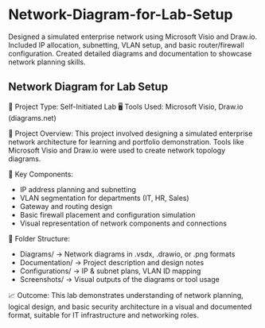 # Network-Diagram-for-Lab-Setup
Designed a simulated enterprise network using Microsoft Visio and Draw.io. Included IP allocation, subnetting, VLAN setup, and basic router/firewall configuration. Created detailed diagrams and documentation to showcase network planning skills.

Network Diagram for Lab Setup
-----------------------------

📁 Project Type: Self-Initiated Lab
🖥️ Tools Used: Microsoft Visio, Draw.io (diagrams.net)

🔧 Project Overview:
This project involved designing a simulated enterprise network architecture for learning and portfolio demonstration. Tools like Microsoft Visio and Draw.io were used to create network topology diagrams.

📌 Key Components:
- IP address planning and subnetting
- VLAN segmentation for departments (IT, HR, Sales)
- Gateway and routing design
- Basic firewall placement and configuration simulation
- Visual representation of network components and connections

📂 Folder Structure:
- Diagrams/ → Network diagrams in .vsdx, .drawio, or .png formats
- Documentation/ → Project description and design notes
- Configurations/ → IP & subnet plans, VLAN ID mapping
- Screenshots/ → Visual outputs of the diagrams or tool usage

📈 Outcome:
This lab demonstrates understanding of network planning, logical design, and basic security architecture in a visual and documented format, suitable for IT infrastructure and networking roles.

